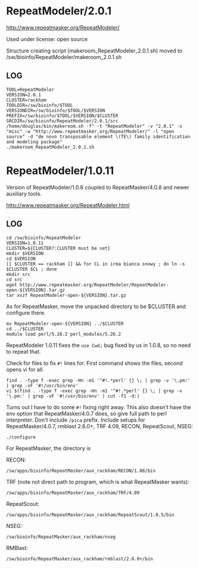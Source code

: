 RepeatModeler/2.0.1
========================

<http://www.repeatmasker.org/RepeatModeler/>

Used under license:
open source

Structure creating script (makeroom_RepeatModeler_2.0.1.sh) moved to /sw/bioinfo/RepeatModeler/makeroom_2.0.1.sh

LOG
---

    TOOL=RepeatModeler
    VERSION=2.0.1
    CLUSTER=rackham
    TOOLDIR=/sw/bioinfo/$TOOL
    VERSIONDIR=/sw/bioinfo/$TOOL/$VERSION
    PREFIX=/sw/bioinfo/$TOOL/$VERSION/$CLUSTER
    SRCDIR=/sw/bioinfo/RepeatModeler/2.0.1/src
    /home/douglas/bin/makeroom.sh -f" -t "RepeatModeler" -v "2.0.1" -s "misc" -w "http://www.repeatmasker.org/RepeatModeler/" -l "open source" -d "de novo transposable element \(TE\) family identification and modeling package"
    ./makeroom_RepeatModeler_2.0.1.sh
RepeatModeler/1.0.11
===========================

Version of RepeatModeler/1.0.8 coupled to RepeatMasker/4.0.8 and newer
auxiliary tools.

<http://www.repeatmasker.org/RepeatModeler.html>

LOG
---

    cd /sw/bioinfo/RepeatModeler
    VERSION=1.0.11
    CLUSTER=${CLUSTER?:CLUSTER must be set}
    mkdir $VERSION
    cd $VERSION
    [[ $CLUSTER == rackham ]] && for CL in irma bianca snowy ; do ln -s $CLUSTER $CL ; done
    mkdir src
    cd src
    wget http://www.repeatmasker.org/RepeatModeler/RepeatModeler-open-${VERSION}.tar.gz
    tar xvzf RepeatModeler-open-${VERSION}.tar.gz 

As for RepeatMasker, move the unpacked directory to be $CLUSTER and configure there.

    mv RepeatModeler-open-${VERSION} ../$CLUSTER
    cd ../$CLUSTER
    module load perl/5.26.2 perl_modules/5.26.2

RepeatModeler 1.0.11 fixes the `use Cwd;` bug fixed by us in 1.0.8, so no need
to repeat that.

Check for files to fix `#!` lines for.  First command shows the files, second opens vi for all.

    find . -type f -exec grep -Hn -m1 '^#!.*perl' {} \; | grep -v '\.pm:' | grep -vF '#!/usr/bin/env'
    vi $(find . -type f -exec grep -Hn -m1 '^#!.*perl' {} \; | grep -v '\.pm:' | grep -vF '#!/usr/bin/env' | cut -f1 -d:)

Turns out I have to do some `#!` fixing right away.  This also doesn't have the
env option that RepeatMasker/4.0.7 does, so give full path to perl interpreter.
Don't include `/pica` prefix.  Include setups for RepeatMasker/4.0.7, rmblast
2.6.0+, TRF 4.09, RECON, RepeatScout, NSEG:

    ./configure 

For RepeatMasker, the directory is

RECON:

    /sw/apps/bioinfo/RepeatMasker/aux_rackham/RECON/1.08/bin

TRF (note not direct path to program, which is what RepeatMasker wants):

    /sw/apps/bioinfo/RepeatMasker/aux_rackham/TRF/4.09

RepeatScout:

    /sw/apps/bioinfo/RepeatMasker/aux_rackham/RepeatScout/1.0.5/bin

NSEG:

    /sw/bioinfo/RepeatMasker/aux_rackham/nseg

RMBlast:

    /sw/bioinfo/RepeatMasker/aux_rackham/rmblast/2.6.0+/bin

